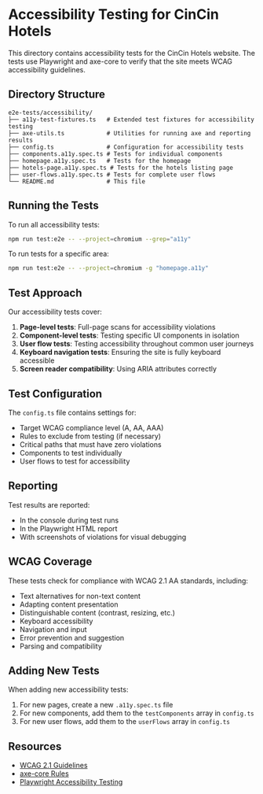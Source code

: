 # Accessibility Testing for CinCin Hotels

This directory contains accessibility tests for the CinCin Hotels website. The tests use Playwright and axe-core to verify that the site meets WCAG accessibility guidelines.

## Directory Structure

```
e2e-tests/accessibility/
├── a11y-test-fixtures.ts   # Extended test fixtures for accessibility testing
├── axe-utils.ts            # Utilities for running axe and reporting results
├── config.ts               # Configuration for accessibility tests
├── components.a11y.spec.ts # Tests for individual components
├── homepage.a11y.spec.ts   # Tests for the homepage
├── hotels-page.a11y.spec.ts # Tests for the hotels listing page
├── user-flows.a11y.spec.ts # Tests for complete user flows
└── README.md               # This file
```

## Running the Tests

To run all accessibility tests:

```bash
npm run test:e2e -- --project=chromium --grep="a11y"
```

To run tests for a specific area:

```bash
npm run test:e2e -- --project=chromium -g "homepage.a11y"
```

## Test Approach

Our accessibility tests cover:

1. **Page-level tests**: Full-page scans for accessibility violations
2. **Component-level tests**: Testing specific UI components in isolation
3. **User flow tests**: Testing accessibility throughout common user journeys
4. **Keyboard navigation tests**: Ensuring the site is fully keyboard accessible
5. **Screen reader compatibility**: Using ARIA attributes correctly

## Test Configuration

The `config.ts` file contains settings for:

- Target WCAG compliance level (A, AA, AAA)
- Rules to exclude from testing (if necessary)
- Critical paths that must have zero violations
- Components to test individually
- User flows to test for accessibility

## Reporting

Test results are reported:

- In the console during test runs
- In the Playwright HTML report
- With screenshots of violations for visual debugging

## WCAG Coverage

These tests check for compliance with WCAG 2.1 AA standards, including:

- Text alternatives for non-text content
- Adapting content presentation
- Distinguishable content (contrast, resizing, etc.)
- Keyboard accessibility
- Navigation and input
- Error prevention and suggestion
- Parsing and compatibility

## Adding New Tests

When adding new accessibility tests:

1. For new pages, create a new `.a11y.spec.ts` file
2. For new components, add them to the `testComponents` array in `config.ts`
3. For new user flows, add them to the `userFlows` array in `config.ts`

## Resources

- [WCAG 2.1 Guidelines](https://www.w3.org/TR/WCAG21/)
- [axe-core Rules](https://github.com/dequelabs/axe-core/blob/master/doc/rule-descriptions.md)
- [Playwright Accessibility Testing](https://playwright.dev/docs/accessibility-testing)